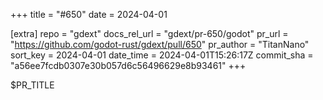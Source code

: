 +++
title = "#650"
date = 2024-04-01

[extra]
repo = "gdext"
docs_rel_url = "gdext/pr-650/godot"
pr_url = "https://github.com/godot-rust/gdext/pull/650"
pr_author = "TitanNano"
sort_key = 2024-04-01
date_time = 2024-04-01T15:26:17Z
commit_sha = "a56ee7fcdb0307e30b057d6c56496629e8b93461"
+++

$PR_TITLE
